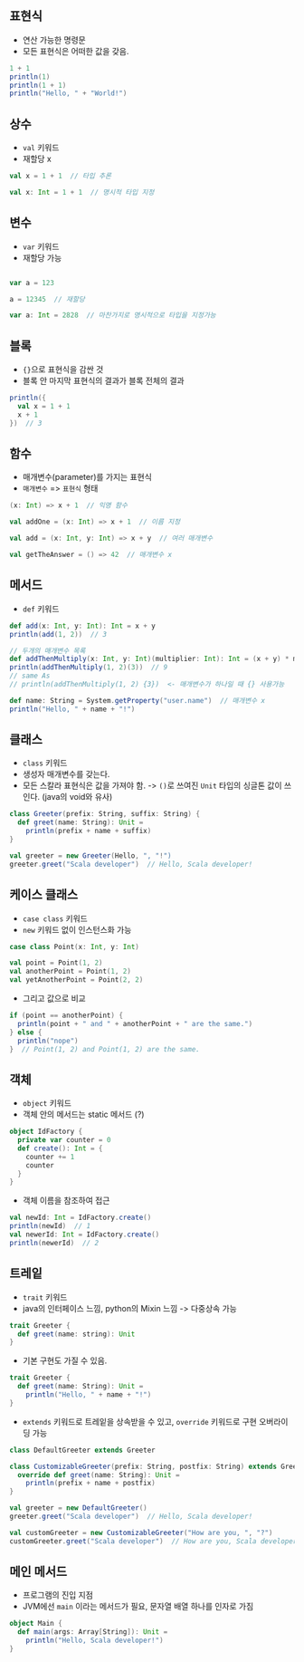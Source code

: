 ## 표현식
- 연산 가능한 명령문  
- 모든 표현식은 어떠한 값을 갖음.
```scala
1 + 1
println(1)
println(1 + 1)
println("Hello, " + "World!")
```

## 상수
- ```val``` 키워드  
- 재할당 x
```scala
val x = 1 + 1  // 타입 추론

val x: Int = 1 + 1  // 명시적 타입 지정
```

## 변수
- ```var``` 키워드
- 재할당 가능
```scala

var a = 123

a = 12345  // 재할당

var a: Int = 2828  // 마찬가지로 명시적으로 타입을 지정가능
```
 
## 블록
- ```{}```으로 표현식을 감싼 것  
- 블록 안 마지막 표현식의 결과가 블록 전체의 결과
```scala
println({
  val x = 1 + 1
  x + 1
})  // 3
```

## 함수
- 매개변수(parameter)를 가지는 표현식
- ```매개변수``` => ```표현식``` 형태
```scala
(x: Int) => x + 1  // 익명 함수

val addOne = (x: Int) => x + 1  // 이름 지정

val add = (x: Int, y: Int) => x + y  // 여러 매개변수

val getTheAnswer = () => 42  // 매개변수 x 
```

## 메서드
- ```def``` 키워드
```scala
def add(x: Int, y: Int): Int = x + y
println(add(1, 2))  // 3

// 두개의 매개변수 목록
def addThenMultiply(x: Int, y: Int)(multiplier: Int): Int = (x + y) * multiplier
println(addThenMultiply(1, 2)(3))  // 9
// same As 
// println(addThenMultiply(1, 2) {3})  <- 매개변수가 하나일 때 {} 사용가능

def name: String = System.getProperty("user.name")  // 매개변수 x
println("Hello, " + name + "!")
```

## 클래스
- ```class``` 키워드
- 생성자 매개변수를 갖는다.
- 모든 스칼라 표현식은 값을 가져야 함. -> ```()```로 쓰여진 ```Unit``` 타입의 싱글톤 값이 쓰인다. (java의 void와 유사)
```scala
class Greeter(prefix: String, suffix: String) {
  def greet(name: String): Unit = 
    println(prefix + name + suffix)
}

val greeter = new Greeter(Hello, ", "!")
greeter.greet("Scala developer")  // Hello, Scala developer!
```

## 케이스 클래스
- ```case class``` 키워드
- ```new``` 키워드 없이 인스턴스화 가능
```scala
case class Point(x: Int, y: Int)

val point = Point(1, 2)
val anotherPoint = Point(1, 2)
val yetAnotherPoint = Point(2, 2)
```
- 그리고 값으로 비교
```scala
if (point == anotherPoint) {
  println(point + " and " + anotherPoint + " are the same.")
} else {
  println("nope")
}  // Point(1, 2) and Point(1, 2) are the same.
```

## 객체
- ```object``` 키워드
- 객체 안의 메서드는 static 메서드 (?)
```scala
object IdFactory {
  private var counter = 0
  def create(): Int = {
    counter += 1
    counter
  }
}
```
- 객체 이름을 참조하여 접근
```scala
val newId: Int = IdFactory.create()
println(newId)  // 1
val newerId: Int = IdFactory.create()
println(newerId)  // 2
```

## 트레잍
- ```trait``` 키워드
- java의 인터페이스 느낌, python의 Mixin 느낌 -> 다중상속 가능
```scala
trait Greeter {
  def greet(name: string): Unit
}
```
- 기본 구현도 가질 수 있음.
```scala
trait Greeter {
  def greet(name: String): Unit = 
    println("Hello, " + name + "!")
}
```
- ```extends``` 키워드로 트레잍을 상속받을 수 있고, ```override``` 키워드로 구현 오버라이딩 가능
```scala
class DefaultGreeter extends Greeter

class CustomizableGreeter(prefix: String, postfix: String) extends Greeter {
  override def greet(name: String): Unit = 
    println(prefix + name + postfix)
}

val greeter = new DefaultGreeter()
greeter.greet("Scala developer")  // Hello, Scala developer!

val customGreeter = new CustomizableGreeter("How are you, ", "?")
customGreeter.greet("Scala developer")  // How are you, Scala developer?
```

## 메인 메서드
- 프로그램의 진입 지점
- JVM에선 ```main``` 이라는 메서드가 필요, 문자열 배열 하나를 인자로 가짐
```scala
object Main {
  def main(args: Array[String]): Unit =
    println("Hello, Scala developer!")
}
```
